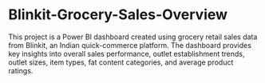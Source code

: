 # Blinkit-Grocery-Sales-Overview
This project is a Power BI dashboard created using grocery retail sales data from Blinkit, an Indian quick-commerce platform. The dashboard provides key insights into overall sales performance, outlet establishment trends, outlet sizes, item types, fat content categories, and average product ratings.
